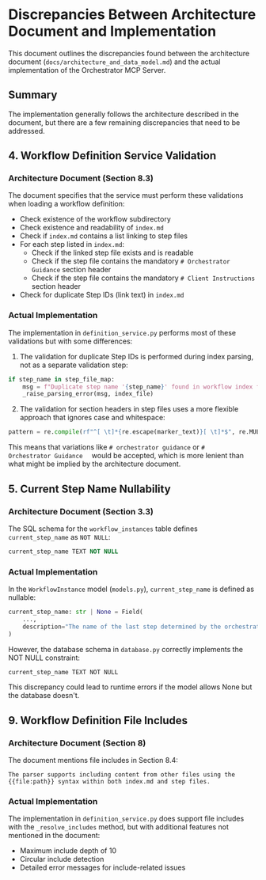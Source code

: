 # Discrepancies Between Architecture Document and Implementation

This document outlines the discrepancies found between the architecture document (`docs/architecture_and_data_model.md`) and the actual implementation of the Orchestrator MCP Server.

## Summary
The implementation generally follows the architecture described in the document, but there are a few remaining discrepancies that need to be addressed.

## 4. Workflow Definition Service Validation

### Architecture Document (Section 8.3)
The document specifies that the service must perform these validations when loading a workflow definition:
- Check existence of the workflow subdirectory
- Check existence and readability of `index.md`
- Check if `index.md` contains a list linking to step files
- For each step listed in `index.md`:
  - Check if the linked step file exists and is readable
  - Check if the step file contains the mandatory `# Orchestrator Guidance` section header
  - Check if the step file contains the mandatory `# Client Instructions` section header
- Check for duplicate Step IDs (link text) in `index.md`

### Actual Implementation
The implementation in `definition_service.py` performs most of these validations but with some differences:

1. The validation for duplicate Step IDs is performed during index parsing, not as a separate validation step:
```python
if step_name in step_file_map:
    msg = f"Duplicate step name '{step_name}' found in workflow index file: {index_file}"
    _raise_parsing_error(msg, index_file)
```

2. The validation for section headers in step files uses a more flexible approach that ignores case and whitespace:
```python
pattern = re.compile(rf"^[ \t]*{re.escape(marker_text)}[ \t]*$", re.MULTILINE | re.IGNORECASE)
```

This means that variations like `# orchestrator guidance` or `#   Orchestrator Guidance  ` would be accepted, which is more lenient than what might be implied by the architecture document.

## 5. Current Step Name Nullability

### Architecture Document (Section 3.3)
The SQL schema for the `workflow_instances` table defines `current_step_name` as `NOT NULL`:
```sql
current_step_name TEXT NOT NULL
```

### Actual Implementation
In the `WorkflowInstance` model (`models.py`), `current_step_name` is defined as nullable:
```python
current_step_name: str | None = Field(
    ...,
    description="The name of the last step determined by the orchestrator (can be None initially).",
)
```

However, the database schema in `database.py` correctly implements the NOT NULL constraint:
```python
current_step_name TEXT NOT NULL
```

This discrepancy could lead to runtime errors if the model allows None but the database doesn't.

## 9. Workflow Definition File Includes

### Architecture Document (Section 8)
The document mentions file includes in Section 8.4:
```
The parser supports including content from other files using the {{file:path}} syntax within both index.md and step files.
```

### Actual Implementation
The implementation in `definition_service.py` does support file includes with the `_resolve_includes` method, but with additional features not mentioned in the document:
- Maximum include depth of 10
- Circular include detection
- Detailed error messages for include-related issues
